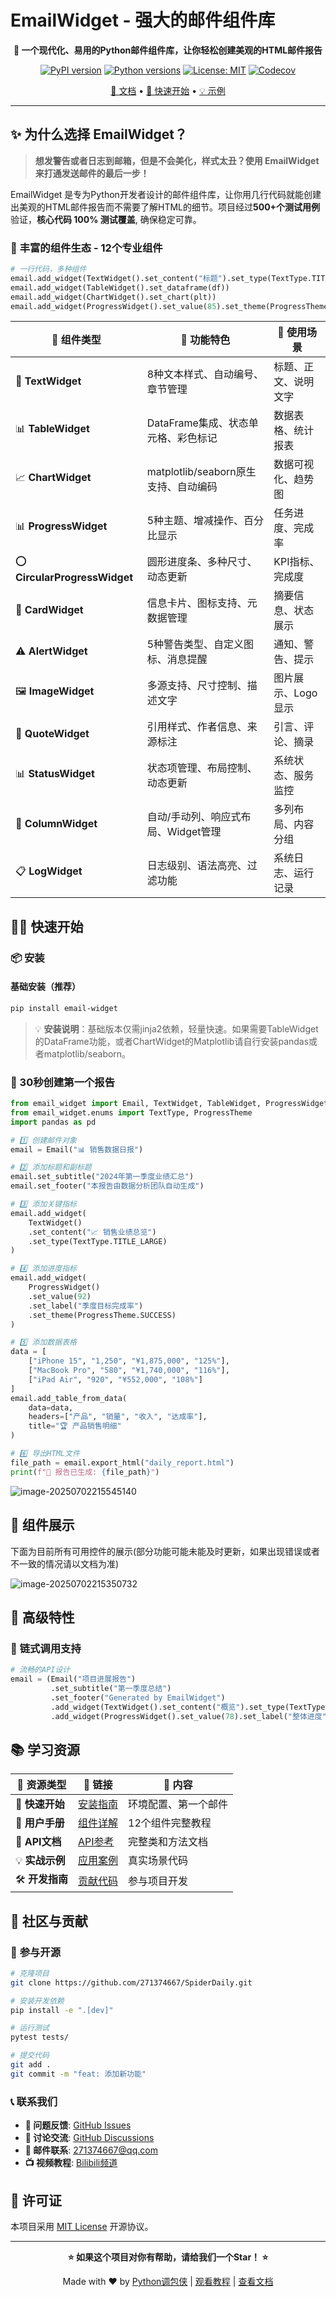 # EmailWidget - 强大的邮件组件库

<div align="center">

**🚀 一个现代化、易用的Python邮件组件库，让你轻松创建美观的HTML邮件报告**

[![PyPI version](https://badge.fury.io/py/EmailWidget.svg)](https://badge.fury.io/py/EmailWidget)
[![Python versions](https://img.shields.io/pypi/pyversions/EmailWidget.svg)](https://pypi.org/project/EmailWidget/)
[![License: MIT](https://img.shields.io/badge/License-MIT-yellow.svg)](https://opensource.org/licenses/MIT)
[![Codecov](https://codecov.io/gh/username/EmailWidget/branch/main/graph/badge.svg)](https://codecov.io/gh/username/EmailWidget)

[📖 文档](https://271374667.github.io/EmailWidget) • [🚀 快速开始](#-快速开始) • [💡 示例](#-组件展示)

</div>

---

## ✨ 为什么选择 EmailWidget？

> **想发警告或者日志到邮箱，但是不会美化，样式太丑？使用 EmailWidget 来打通发送邮件的最后一步！**

EmailWidget 是专为Python开发者设计的邮件组件库，让你用几行代码就能创建出美观的HTML邮件报告而不需要了解HTML的细节。项目经过**500+个测试用例**验证，**核心代码 100% 测试覆盖**, 确保稳定可靠。

### 🎨 **丰富的组件生态** - 12个专业组件

```python
# 一行代码，多种组件
email.add_widget(TextWidget().set_content("标题").set_type(TextType.TITLE_LARGE))
email.add_widget(TableWidget().set_dataframe(df))
email.add_widget(ChartWidget().set_chart(plt))
email.add_widget(ProgressWidget().set_value(85).set_theme(ProgressTheme.SUCCESS))
```

| 🎯 **组件类型** | 📝 **功能特色** | 🔧 **使用场景** |
|---------------|---------------|---------------|
| 📝 **TextWidget** | 8种文本样式、自动编号、章节管理 | 标题、正文、说明文字 |
| 📊 **TableWidget** | DataFrame集成、状态单元格、彩色标记 | 数据表格、统计报表 |
| 📈 **ChartWidget** | matplotlib/seaborn原生支持、自动编码 | 数据可视化、趋势图 |
| 📊 **ProgressWidget** | 5种主题、增减操作、百分比显示 | 任务进度、完成率 |
| ⭕ **CircularProgressWidget** | 圆形进度条、多种尺寸、动态更新 | KPI指标、完成度 |
| 🎴 **CardWidget** | 信息卡片、图标支持、元数据管理 | 摘要信息、状态展示 |
| ⚠️ **AlertWidget** | 5种警告类型、自定义图标、消息提醒 | 通知、警告、提示 |
| 🖼️ **ImageWidget** | 多源支持、尺寸控制、描述文字 | 图片展示、Logo显示 |
| 💬 **QuoteWidget** | 引用样式、作者信息、来源标注 | 引言、评论、摘录 |
| 📊 **StatusWidget** | 状态项管理、布局控制、动态更新 | 系统状态、服务监控 |
| 📑 **ColumnWidget** | 自动/手动列、响应式布局、Widget管理 | 多列布局、内容分组 |
| 📋 **LogWidget** | 日志级别、语法高亮、过滤功能 | 系统日志、运行记录 |


## 🏃‍♂️ 快速开始

### 📦 安装

#### 基础安装（推荐）
```bash
pip install email-widget
```

> 💡 **安装说明**：基础版本仅需jinja2依赖，轻量快速。如果需要TableWidget的DataFrame功能，或者ChartWidget的Matplotlib请自行安装pandas或者matplotlib/seaborn。

### 🎯 30秒创建第一个报告

```python
from email_widget import Email, TextWidget, TableWidget, ProgressWidget
from email_widget.enums import TextType, ProgressTheme
import pandas as pd

# 1️⃣ 创建邮件对象
email = Email("📊 销售数据日报")

# 2️⃣ 添加标题和副标题  
email.set_subtitle("2024年第一季度业绩汇总")
email.set_footer("本报告由数据分析团队自动生成")

# 3️⃣ 添加关键指标
email.add_widget(
    TextWidget()
    .set_content("📈 销售业绩总览")
    .set_type(TextType.TITLE_LARGE)
)

# 4️⃣ 添加进度指标
email.add_widget(
    ProgressWidget()
    .set_value(92)
    .set_label("季度目标完成率")
    .set_theme(ProgressTheme.SUCCESS)
)

# 5️⃣ 添加数据表格
data = [
    ["iPhone 15", "1,250", "¥1,875,000", "125%"],
    ["MacBook Pro", "580", "¥1,740,000", "116%"], 
    ["iPad Air", "920", "¥552,000", "108%"]
]
email.add_table_from_data(
    data=data,
    headers=["产品", "销量", "收入", "达成率"],
    title="🏆 产品销售明细"
)

# 6️⃣ 导出HTML文件
file_path = email.export_html("daily_report.html")
print(f"🎉 报告已生成: {file_path}")
```

![image-20250702215545140](./README.assets/image-20250702215545140.png)

## 🔧 组件展示

下面为目前所有可用控件的展示(部分功能可能未能及时更新，如果出现错误或者不一致的情况请以文档为准)

![image-20250702215350732](./README.assets/image-20250702215350732.png)

## 🎨 高级特性

### 🎯 **链式调用支持**

```python
# 流畅的API设计
email = (Email("项目进展报告")
         .set_subtitle("第一季度总结")
         .set_footer("Generated by EmailWidget")
         .add_widget(TextWidget().set_content("概览").set_type(TextType.TITLE_LARGE))
         .add_widget(ProgressWidget().set_value(78).set_label("整体进度")))
```

## 📚 学习资源

| 📖 **资源类型** | 🔗 **链接** | 📝 **内容** |
|---------------|------------|-----------|
| 🚀 **快速开始** | [安装指南](https://271374667.github.io/SpiderDaily/getting-started/installation/) | 环境配置、第一个邮件 |
| 📘 **用户手册** | [组件详解](https://271374667.github.io/SpiderDaily/user-guide/core-classes/) | 12个组件完整教程 |
| 🔧 **API文档** | [API参考](https://271374667.github.io/SpiderDaily/api/core/) | 完整类和方法文档 |
| 💡 **实战示例** | [应用案例](https://271374667.github.io/SpiderDaily/examples/basic/) | 真实场景代码 |
| 🛠️ **开发指南** | [贡献代码](https://271374667.github.io/SpiderDaily/development/contributing/) | 参与项目开发 |

## 🤝 社区与贡献

### 🌟 **参与开源**

```bash
# 克隆项目
git clone https://github.com/271374667/SpiderDaily.git

# 安装开发依赖
pip install -e ".[dev]"

# 运行测试
pytest tests/

# 提交代码
git add .
git commit -m "feat: 添加新功能"
```

### 📞 **联系我们**

- **🐛 问题反馈**: [GitHub Issues](https://github.com/271374667/EmailWidget/issues)
- **💬 讨论交流**: [GitHub Discussions](https://github.com/271374667/EmailWidget/discussions)
- **📧 邮件联系**: 271374667@qq.com
- **📺 视频教程**: [Bilibili频道](https://space.bilibili.com/282527875)

## 📄 许可证

本项目采用 [MIT License](https://opensource.org/licenses/MIT) 开源协议。

---

<div align="center">

**⭐ 如果这个项目对你有帮助，请给我们一个Star！ ⭐**

Made with ❤️ by [Python调包侠](https://github.com/271374667) | [观看教程](https://space.bilibili.com/282527875) | [查看文档](https://271374667.github.io/SpiderDaily/)

</div>
